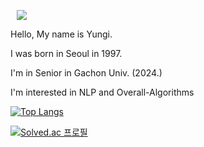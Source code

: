 <a href="https://velog.io/@dbsrlskfdk"> <img src="http://img.shields.io/badge/Velog-V-brightgreen?style=flat&logo=Vector Logo Zone&link=https://velog.io/@dbsrlskfdk" style="height : auto; margin-left : 10px; margin-right : 10px;"/> </a>

Hello, My name is Yungi. 

I was born in Seoul in 1997.

I'm in Senior in Gachon Univ. (2024.)

I'm interested in NLP and Overall-Algorithms

[![Top Langs](https://github-readme-stats.vercel.app/api/top-langs/?username=dbsrlskfdk&layout=compact&theme=omni&langs_count=4)](https://github.com/anuraghazra/github-readme-stats)



[![Solved.ac 프로필](http://mazassumnida.wtf/api/v2/generate_badge?boj=dbsrlskfdk)](https://solved.ac/dbsrlskfdk)
